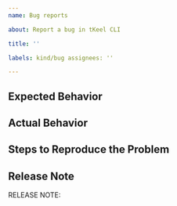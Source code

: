 ```yaml
---
name: Bug reports

about: Report a bug in tKeel CLI

title: ''

labels: kind/bug assignees: ''

---
```


## Expected Behavior

<!-- Briefly describe what you expect to happen -->

## Actual Behavior

<!-- Briefly describe what is actually happening -->

## Steps to Reproduce the Problem

<!-- How can a maintainer reproduce this issue (be detailed) -->

## Release Note

<!-- How should the fix for this issue be communicated in our release notes? It can be populated later. -->
<!-- Keep it as a single line. Examples: -->

<!-- RELEASE NOTE: **ADD** New feature in tKeel . -->
<!-- RELEASE NOTE: **FIX** Bug in runtime. -->
<!-- RELEASE NOTE: **UPDATE** Runtime dependency. -->

RELEASE NOTE:
